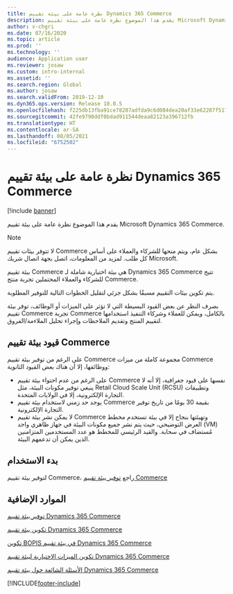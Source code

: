 ```yaml
---
title: نظرة عامة على بيئة تقييم Dynamics 365 Commerce
description: يقدم هذا الموضوع نظرة عامة على بيئة تقييم Microsoft Dynamics 365 Commerce.
author: v-chgri
ms.date: 07/16/2020
ms.topic: article
ms.prod: ''
ms.technology: ''
audience: Application user
ms.reviewer: josaw
ms.custom: intro-internal
ms.assetid: ''
ms.search.region: Global
ms.author: josaw
ms.search.validFrom: 2019-12-10
ms.dyn365.ops.version: Release 10.0.5
ms.openlocfilehash: f225db13fba91ce78287adfda9c6d084dea20af33e62287f517e51cc5a296352
ms.sourcegitcommit: 42fe9790ddf0bdad911544deaa82123a396712fb
ms.translationtype: HT
ms.contentlocale: ar-SA
ms.lasthandoff: 08/05/2021
ms.locfileid: "6752502"
---
```

# <a name="dynamics-365-commerce-evaluation-environment-overview"></a>نظرة عامة على بيئة تقييم Dynamics 365 Commerce

[!include [banner](includes/banner.md)]

يقدم هذا الموضوع نظرة عامة على بيئة تقييم Microsoft Dynamics 365 Commerce.

> [!NOTE]
> لا تتوفر بيئات تقييم Commerce بشكل عام، ويتم منحها للشركاء والعملاء على أساس كل طلب. لمزيد من المعلومات، اتصل بجهة اتصال شريك Microsoft.

بيئة تقييم Commerce هي بيئة اختيارية شاملة لـ Dynamics 365 Commerce تتيح للشركاء والعملاء المحتملين تجربة منتج Commerce.

يتم تكوين بيئات التقييم مسبقًا بشكل جزئي لتقليل الخطوات التالية للتوفير المطلوبة.

بصرف النظر عن بعض القيود البسيطة التي لا تؤثر على الميزات أو الوظائف، توفر بيئة تقييم Commerce تجربة Commerce بالكامل، ويمكن للعملاء وشركاء التنفيذ استخدامها لتقييم المنتج وتقديم الملاحظات وإجراء تحليل الملاءمة/الفروق.

## <a name="limitations-of-the-commerce-evaluation-environment"></a>قيود بيئة تقييم Commerce

على الرغم من توفير بيئة تقييم Commerce مجموعة كاملة من ميزات Commerce ووظائفها، إلا أن هناك بعض القيود الثانوية:

- على الرغم من عدم احتواء بيئة تقييم Commerce نفسها على قيود جغرافية، إلا أنه لا ينبغي توفير مكونات البيئة، مثل Retail Cloud Scale Unit (RCSU) وتطبيقات التجارة الإلكترونية، إلا في الولايات المتحدة.
- يوجد حد زمني لاستخدام بيئة تقييم Commerce بقيمة 30 يومًا من تاريخ توفير التجارة الإلكترونية.
- لا يمكن نشر بيئة تقييم Commerce وتهيئتها بنجاح إلا في بيئة تستخدم مخطط العرض التوضيحي، حيث يتم نشر جميع مكونات البيئة في جهاز ظاهري واحد (VM) مُستضاف في سحابة. والقيد الرئيسي للمخطط هو عدد المستخدمين المتزامنين الذين يمكن أن تدعمهم البيئة.

## <a name="get-started"></a>بدء الاستخدام

لتوفير بيئة تقييم Commerce، راجع [توفير بيئة تقييم Commerce](provisioning-guide.md)

## <a name="additional-resources"></a>الموارد الإضافية

[توفير بيئة تقييم Dynamics 365 Commerce](provisioning-guide.md)

[تكوين بيئة تقييم Dynamics 365 Commerce](cpe-post-provisioning.md)

[تكوين BOPIS في بيئة تقييم Dynamics 365 Commerce](cpe-bopis.md)

[تكوين الميزات الاختيارية لبيئة تقييم Dynamics 365 Commerce](cpe-optional-features.md)

[الأسئلة الشائعة حول بيئة تقييم Dynamics 365 Commerce](cpe-faq.md)


[!INCLUDE[footer-include](../includes/footer-banner.md)]
